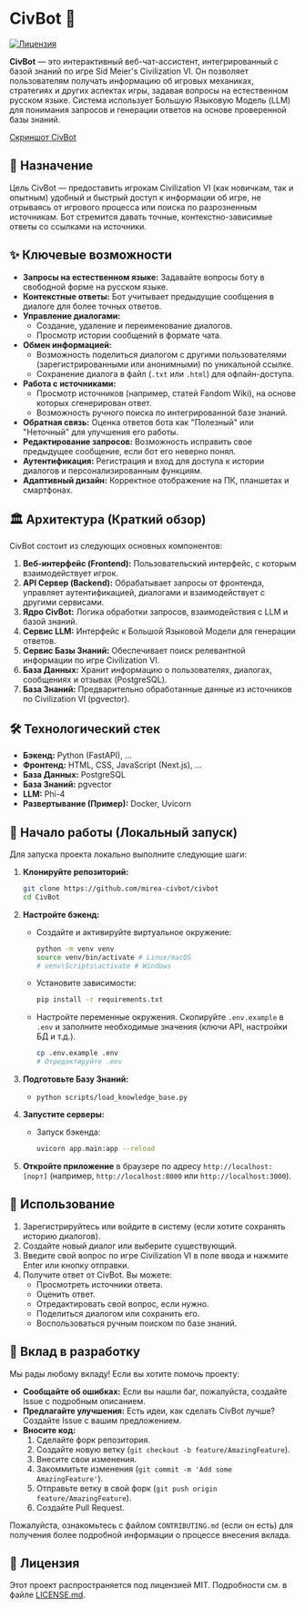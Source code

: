 # CivBot 🤖
[![Лицензия](https://img.shields.io/badge/license-MIT-blue)](LICENSE.md)

**CivBot** — это интерактивный веб-чат-ассистент, интегрированный с базой знаний по игре Sid Meier's Civilization VI. Он позволяет пользователям получать информацию об игровых механиках, стратегиях и других аспектах игры, задавая вопросы на естественном русском языке. Система использует Большую Языковую Модель (LLM) для понимания запросов и генерации ответов на основе проверенной базы знаний.

[Скриншот CivBot](link_to_screenshot.png)

## 🎯 Назначение

Цель CivBot — предоставить игрокам Civilization VI (как новичкам, так и опытным) удобный и быстрый доступ к информации об игре, не отрываясь от игрового процесса или поиска по разрозненным источникам. Бот стремится давать точные, контекстно-зависимые ответы со ссылками на источники.

## ✨ Ключевые возможности

*   **Запросы на естественном языке:** Задавайте вопросы боту в свободной форме на русском языке.
*   **Контекстные ответы:** Бот учитывает предыдущие сообщения в диалоге для более точных ответов.
*   **Управление диалогами:**
    *   Создание, удаление и переименование диалогов.
    *   Просмотр истории сообщений в формате чата.
*   **Обмен информацией:**
    *   Возможность поделиться диалогом с другими пользователями (зарегистрированными или анонимными) по уникальной ссылке.
    *   Сохранение диалога в файл (`.txt` или `.html`) для офлайн-доступа.
*   **Работа с источниками:**
    *   Просмотр источников (например, статей Fandom Wiki), на основе которых сгенерирован ответ.
    *   Возможность ручного поиска по интегрированной базе знаний.
*   **Обратная связь:** Оценка ответов бота как "Полезный" или "Неточный" для улучшения его работы.
*   **Редактирование запросов:** Возможность исправить свое предыдущее сообщение, если бот его неверно понял.
*   **Аутентификация:** Регистрация и вход для доступа к истории диалогов и персонализированным функциям.
*   **Адаптивный дизайн:** Корректное отображение на ПК, планшетах и смартфонах.

## 🏛️ Архитектура (Краткий обзор)

CivBot состоит из следующих основных компонентов:

1.  **Веб-интерфейс (Frontend):** Пользовательский интерфейс, с которым взаимодействует игрок.
2.  **API Сервер (Backend):** Обрабатывает запросы от фронтенда, управляет аутентификацией, диалогами и взаимодействует с другими сервисами.
3.  **Ядро CivBot:** Логика обработки запросов, взаимодействия с LLM и базой знаний.
4.  **Сервис LLM:** Интерфейс к Большой Языковой Модели для генерации ответов.
5.  **Сервис Базы Знаний:** Обеспечивает поиск релевантной информации по игре Civilization VI.
6.  **База Данных:** Хранит информацию о пользователях, диалогах, сообщениях и отзывах (PostgreSQL).
7.  **База Знаний:** Предварительно обработанные данные из источников по Civilization VI (pgvector).

## 🛠️ Технологический стек

*   **Бэкенд:** Python (FastAPI), ...
*   **Фронтенд:** HTML, CSS, JavaScript (Next.js), ...
*   **База Данных:** PostgreSQL
*   **База Знаний:** pgvector
*   **LLM:** Phi-4
*   **Развертывание (Пример):** Docker, Uvicorn

## 🚀 Начало работы (Локальный запуск)

Для запуска проекта локально выполните следующие шаги:

1.  **Клонируйте репозиторий:**
    ```bash
    git clone https://github.com/mirea-civbot/civbot
    cd CivBot
    ```

2.  **Настройте бэкенд:**
    *   Создайте и активируйте виртуальное окружение:
        ```bash
        python -m venv venv
        source venv/bin/activate # Linux/macOS
        # venv\Scripts\activate # Windows
        ```
    *   Установите зависимости:
        ```bash
        pip install -r requirements.txt
        ```
    *   Настройте переменные окружения. Скопируйте `.env.example` в `.env` и заполните необходимые значения (ключи API, настройки БД и т.д.).
        ```bash
        cp .env.example .env
        # Отредактируйте .env
        ```

3.  **Подготовьте Базу Знаний:**
    *   `python scripts/load_knowledge_base.py`

4.  **Запустите серверы:**
    *   Запуск бэкенда:
        ```bash
        uvicorn app.main:app --reload
        ```

5.  **Откройте приложение** в браузере по адресу `http://localhost:[порт]` (например, `http://localhost:8000` или `http://localhost:3000`).

## 📖 Использование

1.  Зарегистрируйтесь или войдите в систему (если хотите сохранять историю диалогов).
2.  Создайте новый диалог или выберите существующий.
3.  Введите свой вопрос по игре Civilization VI в поле ввода и нажмите Enter или кнопку отправки.
4.  Получите ответ от CivBot. Вы можете:
    *   Просмотреть источники ответа.
    *   Оценить ответ.
    *   Отредактировать свой вопрос, если нужно.
    *   Поделиться диалогом или сохранить его.
    *   Воспользоваться ручным поиском по базе знаний.

## 🤝 Вклад в разработку

Мы рады любому вкладу! Если вы хотите помочь проекту:

*   **Сообщайте об ошибках:** Если вы нашли баг, пожалуйста, создайте Issue с подробным описанием.
*   **Предлагайте улучшения:** Есть идеи, как сделать CivBot лучше? Создайте Issue с вашим предложением.
*   **Вносите код:**
    1.  Сделайте форк репозитория.
    2.  Создайте новую ветку (`git checkout -b feature/AmazingFeature`).
    3.  Внесите свои изменения.
    4.  Закоммитьте изменения (`git commit -m 'Add some AmazingFeature'`).
    5.  Отправьте ветку в свой форк (`git push origin feature/AmazingFeature`).
    6.  Создайте Pull Request.

Пожалуйста, ознакомьтесь с файлом `CONTRIBUTING.md` (если он есть) для получения более подробной информации о процессе внесения вклада.

## 📄 Лицензия

Этот проект распространяется под лицензией MIT. Подробности см. в файле [LICENSE.md](LICENSE.md).
